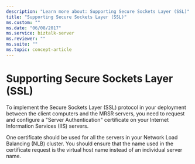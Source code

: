 ```yaml
---
description: "Learn more about: Supporting Secure Sockets Layer (SSL)"
title: "Supporting Secure Sockets Layer (SSL)"
ms.custom: ""
ms.date: "06/08/2017"
ms.service: biztalk-server
ms.reviewer: ""
ms.suite: ""
ms.topic: concept-article
---
```

# Supporting Secure Sockets Layer (SSL)
To implement the Secure Sockets Layer (SSL) protocol in your deployment between the client computers and the MRSR servers, you need to request and configure a "Server Authentication" certificate on your Internet Information Services (IIS) servers.  
  
 One certificate should be used for all the servers in your Network Load Balancing (NLB) cluster. You should ensure that the name used in the certificate request is the virtual host name instead of an individual server name.
